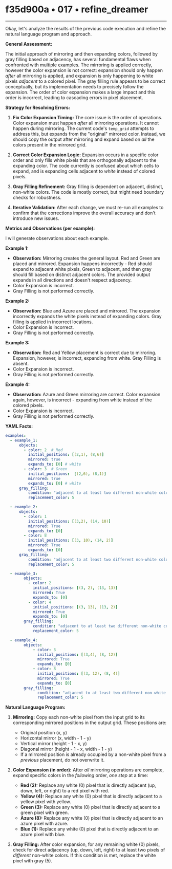 # f35d900a • 017 • refine_dreamer

---
Okay, let's analyze the results of the previous code execution and refine the natural language program and approach.

**General Assessment:**

The initial approach of mirroring and then expanding colors, followed by gray filling based on adjacency, has several fundamental flaws when confronted with multiple examples.  The mirroring is applied correctly, however the color expansion is not correct: expansion should only happen *after* all mirroring is applied, and expansion is only happening to white pixels *adjacent* to a colored pixel. The gray filling rule appears to be correct conceptually, but its implementation needs to precisely follow the expansion. The order of color expansion makes a large impact and this order is incorrect, leading to cascading errors in pixel placement.

**Strategy for Resolving Errors:**

1.  **Fix Color Expansion Timing:** The core issue is the order of operations.  Color expansion must happen *after* all mirroring operations. It cannot happen during mirroring.  The current code's `temp_grid` attempts to address this, but expands from the "original" mirrored color. Instead, we should copy the output after mirroring and expand based on *all* the colors present in the mirrored grid.

2.  **Correct Color Expansion Logic:** Expansion occurs in a specific color order and only fills white pixels that are orthogonally adjacent to the expanding color. The code currently is confused about which cells to expand, and is expanding cells adjacent to *white* instead of colored pixels.

3.  **Gray Filling Refinement:**  Gray filling is dependent on adjacent, distinct, non-white colors. The code is mostly correct, but might need boundary checks for robustness.

4.  **Iterative Validation:**  After each change, we must re-run all examples to confirm that the corrections improve the overall accuracy and don't introduce new issues.

**Metrics and Observations (per example):**

I will generate observations about each example.

**Example 1:**

*   **Observation:** Mirroring creates the general layout. Red and Green are placed and mirrored.  Expansion happens incorrectly - Red should expand to adjacent white pixels, Green to adjacent, and then gray should fill based on distinct adjacent colors. The provided output expands in all directions and doesn't respect adjacency.
*    Color Expansion is incorrect.
*    Gray Filling is not performed correctly.

**Example 2:**

*   **Observation:**  Blue and Azure are placed and mirrored. The expansion incorrectly expands the white pixels instead of expanding colors.  Gray filling is applied in incorrect locations.
*    Color Expansion is incorrect.
*    Gray Filling is not performed correctly.

**Example 3:**

*   **Observation:** Red and Yellow placement is correct due to mirroring. Expansion, however, is incorrect, expanding from white. Gray Filling is absent.
*    Color Expansion is incorrect.
*    Gray Filling is not performed correctly.

**Example 4:**

*   **Observation:**  Azure and Green mirroring are correct. Color expansion again, however, is incorrect - expanding from white instead of the colored pixels.
*    Color Expansion is incorrect.
*    Gray Filling is not performed correctly.

**YAML Facts:**

```yaml
examples:
  - example_1:
      objects:
        - color: 2  # Red
          initial_positions: [(2,1), (8,6)]
          mirrored: true
          expands_to: [0] # white
        - color: 3  # Green
          initial_positions:  [(2,6), (8,1)]
          mirrored: true
          expands_to: [0] # white
      gray_filling:
          condition: "adjacent to at least two different non-white colors"
          replacement_color: 5

  - example_2:
      objects:
        - color: 1
          initial_positions: [(3,2), (14, 10)]
          mirrored: True
          expands_to: [0]
        - color: 8
          initial_positions: [(3, 10), (14, 2)]
          mirrored: True
          expands_to: [0]
      gray_filling:
          condition: "adjacent to at least two different non-white colors"
          replacement_color: 5

  - example_3:
        objects:
          - color: 2
            initial_positions: [(3, 2), (13, 13)]
            mirrored: True
            expands_to: [0]
          - color: 4
            initial_positions: [(3, 13), (13, 2)]
            mirrored: True
            expands_to: [0]
        gray_filling:
            condition: "adjacent to at least two different non-white colors"
            replacement_color: 5

  - example_4:
        objects:
            - color: 3
              initial_positions: [(3,4), (8, 12)]
              mirrored: True
              expands_to: [0]
            - color: 8
              initial_positions: [(3, 12), (8, 4)]
              mirrored: True
              expands_to: [0]
        gray_filling:
              condition: "adjacent to at least two different non-white colors"
              replacement_color: 5
```

**Natural Language Program:**

1.  **Mirroring:** Copy each non-white pixel from the input grid to its corresponding mirrored positions in the output grid. These positions are:
    *   Original position (x, y)
    *   Horizontal mirror (x, width - 1 - y)
    *   Vertical mirror (height - 1 - x, y)
    *   Diagonal mirror (height - 1 - x, width - 1 - y)
    *   If a mirrored position is already occupied by a non-white pixel from a *previous* placement, do not overwrite it.

2.  **Color Expansion (in order):**  After *all* mirroring operations are complete, expand specific colors in the *following* order, *one step* at a time:
    *   **Red (2):**  Replace any white (0) pixel that is directly adjacent (up, down, left, or right) to a red pixel with red.
    *   **Yellow (4):** Replace any white (0) pixel that is directly adjacent to a yellow pixel with yellow.
    *   **Green (3):** Replace any white (0) pixel that is directly adjacent to a green pixel with green.
    *   **Azure (8):** Replace any white (0) pixel that is directly adjacent to an azure pixel with azure.
    * **Blue (1):** Replace any white (0) pixel that is directly adjacent to an azure pixel with blue.

3.  **Gray Filling:** After color expansion, for any remaining white (0) pixels, check for direct adjacency (up, down, left, right) to at least two pixels of *different* non-white colors.  If this condition is met, replace the white pixel with gray (5).

